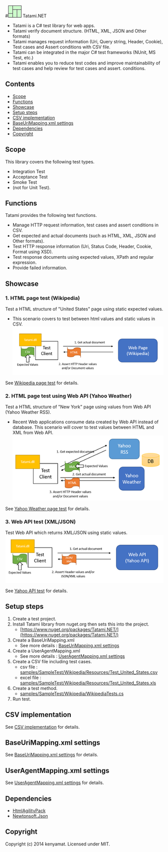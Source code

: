 #![tatami](docs/imgs/tatami_s.png) Tatami.NET
* Tatami is a C# test library for web apps. 
* Tatami verify document structure. (HTML, XML, JSON and Other formats)
* Tatami manages request information (Uri, Query string, Header, Cookie), Test cases and Assert conditions with CSV file.
* Tatami can be integrated in the major C# test frameworks (NUnit, MS Test, etc.)
* Tatami enables you to reduce test codes and improve maintainability of test cases and help review for test cases and assert. conditions.

## Contents
* [Scope](#Scope)
* [Functions](#Functions)
* [Showcase](#Showcase)
* [Setup steps](#Setup_steps)
* [CSV implementation](#CSV_implementation)
* [BaseUriMapping.xml settings](#BaseUriMapping.xml_settings)
* [Dependencies](#Dependencies)
* [Copyright](#Copyright)

## <a name="Scope">Scope</a> 
This library covers the following test types.
* Integration Test
* Acceptance Test
* Smoke Test
* (not for Unit Test).

## <a name="Functions">Functions</a>
Tatami provides the following test functions.
* Manage HTTP request information, test cases and assert conditions in CSV.
* Get expected and actual documents (such as HTML, XML, JSON and Other formats).
* Test HTTP response information (Uri, Status Code, Header, Cookie, Format using XSD).
* Test response documents using expected values, XPath and regular expression.
* Provide failed information.  

## <a name="Showcase">Showcase</a>
### 1. HTML page test (Wikipedia)
Test a HTML structure of "United States" page using static expected values.
* This scenario covers to test between html values and static values in CSV. 
![sample1](docs/imgs/sample1.png)

See [Wikipedia page test](docs/sc_wikipedia.md) for details.

### 2. HTML page test using Web API (Yahoo Weather)
Test a HTML structure of "New York" page using values from Web API (Yahoo Weather RSS).
* Recent Web applications consume data created by Web API instead of database. This scenario will cover to test values between HTML and XML from Web API.
![sample2](docs/imgs/sample2.png)

See [Yahoo Weather page test](docs/sc_yahoo_weather.md) for details.

### 3. Web API test (XML/JSON)
Test Web API which returns XML/JSON using static values.
![sample3](docs/imgs/sample3.png)

See [Yahoo API test](docs/sc_yahoo_api.md) for details.

## <a name="Setup_steps">Setup steps</a>
1. Create a test project. 
1. Install Tatami library from nuget.org then sets this into the project.
	* [https://www.nuget.org/packages/Tatami.NET/](https://www.nuget.org/packages/Tatami.NET/)
1. Create a BaseUriMapping.xml
	* See more details : [BaseUriMapping.xml settings][]
1. Create a UserAgentMapping.xml 
	* See more details : [UserAgentMapping.xml settings][]
1. Create a CSV file including test cases.
	* csv file : [samples/SampleTest/Wikipedia/Resources/Test_United_States.csv](samples/SampleTest/Wikipedia/Resources/Test_United_States.csv)
	* excel file : [samples/SampleTest/Wikipedia/Resources/Test_United_States.xls](samples/SampleTest/Wikipedia/Resources/Test_United_States.xlsx)
1. Create a test method.
	* [samples/SampleTest/Wikipedia/WikipediaTests.cs](samples/SampleTest/Wikipedia/WikipediaTests.cs)
1. Run test.

## <a name="CSV_implementation">CSV implementation</a>
See [CSV implementation][] for details.

## <a name="BaseUriMapping.xml_settings">BaseUriMapping.xml settings</a>
See [BaseUriMapping.xml settings][] for details.

## <a name="UserAgentMapping.xml_settings">UserAgentMapping.xml settings</a>
See [UserAgentMapping.xml settings][] for details.

## <a name="Dependencies">Dependencies</a>
* [HtmlAgilityPack](http://htmlagilitypack.codeplex.com/)
* [Newtonsoft.Json](http://james.newtonking.com/json)

## <a name="Copyright">Copyright</a>
Copyright (c) 2014 kenyamat. Licensed under MIT.

[CSV implementation]: docs/csv_implementation.md
[BaseUriMapping.xml settings]: docs/BaseUriMapping.md
[UserAgentMapping.xml settings]: docs/UserAgentMapping.md